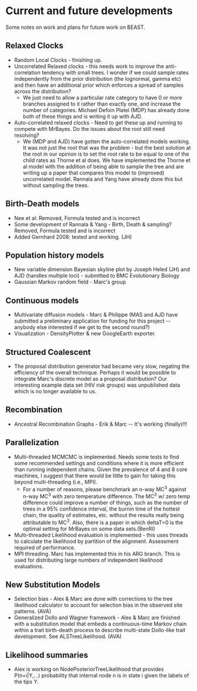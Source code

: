 # Current and future developments #

Some notes on work and plans for future work on BEAST.

## Relaxed Clocks ##
  * Random Local Clocks - finishing up.
  * Uncorrelated Relaxed clocks - this needs work to improve the anti-correlation tendency with small trees. I wonder if we could sample rates independently from the prior distribution (the lognormal, gamma etc) and then have an additional prior which enforces a spread of samples across the distribution?
    * We just need to allow a particular rate category to have 0 or more branches assigned to it rather than exactly one, and increase the number of categories. Michael Defoin Platel (MDP) has already done both of these things and is writing it up with AJD.
  * Auto-correlated relaxed clocks - Need to get these up and running to compete with MrBayes. Do the issues about the root still need resolving?
    * We (MDP and AJD) have gotten the auto-correlated models working. It was not just the root that was the problem - but the best solution at the root in our opinion is to set the root rate to be equal to one of the child rates as Thorne et al does. We have implemented the Thorne et al model with the addition of being able to sample the tree and are writing up a paper that compares this model to (improved) uncorrelated model. Rannala and Yang have already done this but without sampling the trees.

## Birth-Death models ##
  * Nee et al: Removed, Formula tested and is incorrect
  * Some development of Rannala & Yang - Birth, Death & sampling? Removed, Formula tested and is incorrect
  * Added Gernhard 2008: tested and working. (JH)

## Population history models ##
  * New variable dimension Bayesian skyline plot by Joseph Heled (JH) and AJD (handles multiple loci) - submitted to BMC Evolutionary Biology
  * Gaussian Markov random field - Marc's group

## Continuous models ##
  * Multivariate diffusion models - Marc & Philippe (MAS and AJD have submitted a preliminary application for funding for this project -- anybody else interested if we get to the second round?)
  * Visualization - DensityPlotter & new GoogleEarth exporter.

## Structured Coalescent ##
  * The proposal distribution generator had became very slow, negating the efficiency of the overall technique. Perhaps it would be possible to integrate Marc's discrete model as a proposal distribution? Our interesting example data set (HIV risk groups) was unpublished data which is no longer available to us.

## Recombination ##
  * Ancestral Recombination Graphs - Erik & Marc -- It's working (finally)!!!

## Parallelization ##
  * Multi-threaded MCMCMC is implemented. Needs some tests to find some recommended settings and conditions where it is more efficient than running independent chains. Given the prevalence of 4 and 8 core machines, I suggest that there would be little to gain for taking this beyond multi-threading (i.e., MPI).
    * For a number of reasons, please benchmark an n-way MC<sup>3</sup> against n-way MC<sup>3</sup> with zero temperature difference.  The MC<sup>3</sup> w/ zero temp difference could improve a number of things, such as the number of trees in a 95% confidence interval, the burnin time of the hottest chain, the quality of estimates, etc. without the results really being attributable to MC<sup>3</sup>.  Also, there is a paper in which deltaT=0 is the optimal setting for MrBayes on some data sets.(BenRI)
  * Multi-threaded Likelihood evaluation is implemented - this uses threads to calculate the likelihood by partition of the alignment. Assessment required of performance.
  * MPI threading. Marc has implemented this in his ARG branch. This is used for distributing large numbers of independent likelihood evaluations.

## New Substitution Models ##
  * Selection bias - Alex & Marc are done with corrections to the tree likelihood calculator to account for selection bias in the observed site patterns. (AVA)
  * Generalized Dollo and Wagner framework - Alex & Marc are finished with a substitution model that embeds a continuous-time Markov chain within a trait birth-death process to describe multi-state Dollo-like trait development. See ALSTreeLikelihood. (AVA)

## Likelihood summaries ##
  * Alex is working on NodePosteriorTreeLikelihood that provides P(n=i|Y,...) probability that internal node n is in state i given the labels of the tips Y.